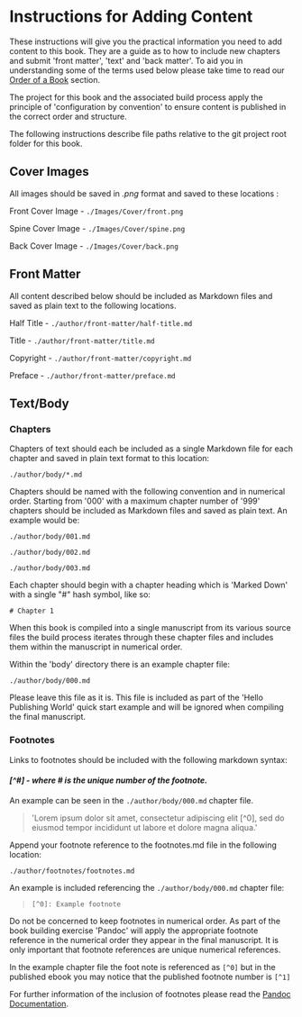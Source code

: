 # Instructions for Adding Content

These instructions will give you the practical information you need to add content to this book. They are a guide as to how to include new chapters and submit 'front matter', 'text' and 'back matter'. To aid you in understanding some of the terms used below please take time to read our <a href="./book-order.md">Order of a Book</a> section. 

The project for this book and the associated build process apply the principle of 'configuration by convention' to ensure content is published in the correct order and structure. 

The following instructions describe file paths relative to the git project root folder for this book.

## Cover Images

All images should be saved in *.png* format and saved to these locations :

Front Cover Image - `./Images/Cover/front.png`

Spine Cover Image - `./Images/Cover/spine.png`

Back Cover Image - `./Images/Cover/back.png`

## Front Matter

All content described below should be included as Markdown files and saved as plain text to the following locations.

Half Title - `./author/front-matter/half-title.md`

Title - `./author/front-matter/title.md`

Copyright - `./author/front-matter/copyright.md`

Preface - `./author/front-matter/preface.md`

## Text/Body

### Chapters

Chapters of text should each be included as a single Markdown file for each chapter and saved in plain text format to this location:

`./author/body/*.md`

Chapters should be named with the following convention and in numerical order. Starting from '000' with a maximum chapter number of '999' chapters should be included as Markdown files and saved as plain text. An example would be:

`./author/body/001.md`

`./author/body/002.md`

`./author/body/003.md`

Each chapter should begin with a chapter heading which is 'Marked Down' with a single "#" hash symbol, like so:

`# Chapter 1`

When this book is compiled into a single manuscript from its various source files the build process iterates through these chapter files and includes them within the manuscript in numerical order.

Within the 'body' directory there is an example chapter file:

`./author/body/000.md`

Please leave this file as it is. This file is included as part of the 'Hello Publishing World' quick start example and will be ignored when compiling the final manuscript.

### Footnotes

Links to footnotes should be included with the following markdown syntax:

#### *[^#]  - where # is the unique number of the footnote.*

An example can be seen in the `./author/body/000.md` chapter file.

>'Lorem ipsum dolor sit amet, consectetur adipiscing elit [^0], sed do eiusmod tempor incididunt ut labore et dolore magna aliqua.'

Append your footnote reference to the footnotes.md file in the following location:

`./author/footnotes/footnotes.md`

An example is included referencing the `./author/body/000.md` chapter file:

>`[^0]: Example footnote`

Do not be concerned to keep footnotes in numerical order. As part of the book building exercise 'Pandoc' will apply the appropriate footnote reference in the numerical order they appear in the final manuscript. It is only important that footnote references are unique numerical references.

In the example chapter file the foot note is referenced as `[^0]` but in the published ebook you may notice that the published footnote number is `[^1]`

For further information of the inclusion of footnotes please read the <a href="https://pandoc.org/MANUAL.html#footnotes" target="_blank">Pandoc Documentation</a>.















